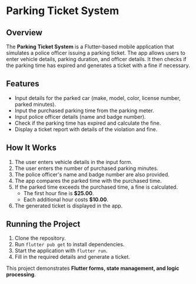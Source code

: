 # Parking Ticket System

## Overview
The **Parking Ticket System** is a Flutter-based mobile application that simulates a police officer issuing a parking ticket. The app allows users to enter vehicle details, parking duration, and officer details. It then checks if the parking time has expired and generates a ticket with a fine if necessary.

## Features
- Input details for the parked car (make, model, color, license number, parked minutes).
- Input the purchased parking time from the parking meter.
- Input police officer details (name and badge number).
- Check if the parking time has expired and calculate the fine.
- Display a ticket report with details of the violation and fine.

## How It Works
1. The user enters vehicle details in the input form.
2. The user enters the number of purchased parking minutes.
3. The police officer's name and badge number are also provided.
4. The app compares the parked time with the purchased time.
5. If the parked time exceeds the purchased time, a fine is calculated.
   - The first hour fine is **$25.00**.
   - Each additional hour costs **$10.00**.
6. The generated ticket is displayed in the app.

## Running the Project
1. Clone the repository.
2. Run `flutter pub get` to install dependencies.
3. Start the application with `flutter run`.
4. Fill in the required details and generate a ticket.

This project demonstrates **Flutter forms, state management, and logic processing**.


